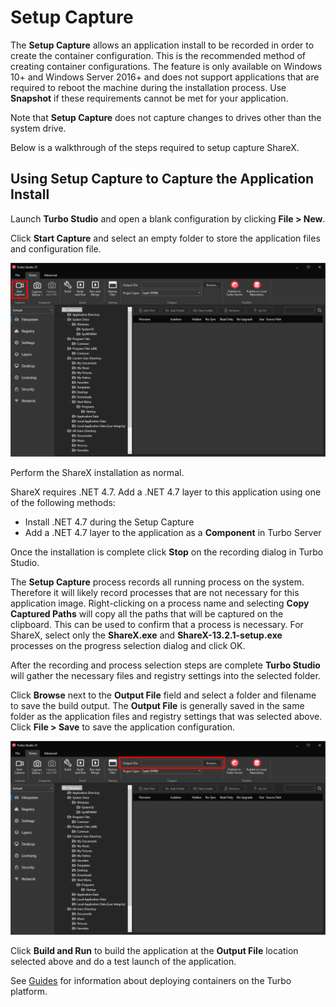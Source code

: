 # Setup Capture

The **Setup Capture** allows an application install to be recorded in order to create the container configuration. This is the recommended method of creating container configurations. The feature is only available on Windows 10+ and Windows Server 2016+ and does not support applications that are required to reboot the machine during the installation process. Use **Snapshot** if these requirements cannot be met for your application.

Note that **Setup Capture** does not capture changes to drives other than the system drive.

Below is a walkthrough of the steps required to setup capture ShareX.

## Using Setup Capture to Capture the Application Install

Launch **Turbo Studio** and open a blank configuration by clicking **File > New**.

Click **Start Capture** and select an empty folder to store the application files and configuration file.

![Turbo Studio Setup Capture Start](/images/setupcapture.png)

Perform the ShareX installation as normal.

ShareX requires .NET 4.7. Add a .NET 4.7 layer to this application using one of the following methods:

- Install .NET 4.7 during the Setup Capture
- Add a .NET 4.7 layer to the application as a **Component** in Turbo Server

Once the installation is complete click **Stop** on the recording dialog in Turbo Studio.

The **Setup Capture** process records all running process on the system. Therefore it will likely record processes that are not necessary for this application image. Right-clicking on a process name and selecting **Copy Captured Paths** will copy all the paths that will be captured on the clipboard. This can be used to confirm that a process is necessary. For ShareX, select only the **ShareX.exe** and **ShareX-13.2.1-setup.exe** processes on the progress selection dialog and click OK.

After the recording and process selection steps are complete **Turbo Studio** will gather the necessary files and registry settings into the selected folder.

Click **Browse** next to the **Output File** field and select a folder and filename to save the build output. The **Output File** is generally saved in the same folder as the application files and registry settings that was selected above. Click **File > Save** to save the application configuration.

![Turbo Studio Setup Capture Set Output File](/images/setoutput.png)

Click **Build and Run** to build the application at the **Output File** location selected above and do a test launch of the application.

See [Guides](/guides/) for information about deploying containers on the Turbo platform.
